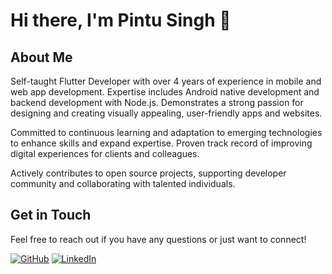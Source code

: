 <!--
**pintusingh28/pintusingh28** is a ✨ _special_ ✨ repository because its `README.md` (this file) appears on your GitHub profile.

Here are some ideas to get you started:

- 🔭 I’m currently working on ...
- 🌱 I’m currently learning ...
- 👯 I’m looking to collaborate on ...
- 🤔 I’m looking for help with ...
- 💬 Ask me about ...
- 📫 How to reach me: ...
- 😄 Pronouns: ...
- ⚡ Fun fact: ...
-->

# Hi there, I'm Pintu Singh 👋

## About Me

Self-taught Flutter Developer with over 4 years of experience in mobile and web app development. Expertise includes Android native development and backend development with Node.js. Demonstrates a strong passion for designing and creating visually appealing, user-friendly apps and websites.

Committed to continuous learning and adaptation to emerging technologies to enhance skills and expand expertise. Proven track record of improving digital experiences for clients and colleagues.

Actively contributes to open source projects, supporting developer community and collaborating with talented individuals.

## Get in Touch

Feel free to reach out if you have any questions or just want to connect!

[![GitHub](https://img.shields.io/badge/GitHub-pintusingh28-2454FF?logo=github)](https://www.github.com/pintusingh28)  [![LinkedIn](https://img.shields.io/badge/LinkedIn-pintusingh28-2454FF?logo=linkedin)](https://www.linkedin.com/in/pintusingh28)
